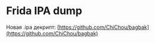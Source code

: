 # Frida IPA dump

Новая .ipa декрипт: [https://github.com/ChiChou/bagbak](https://github.com/ChiChou/bagbak)

